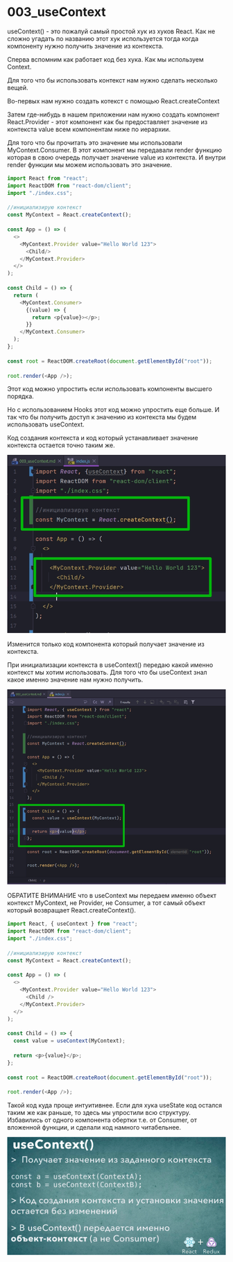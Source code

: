 # 003_useContext

useContext() - это пожалуй самый простой хук из хуков React. Как не сложно угадать по названию этот хук используется тогда когда компоненту нужно получить значение из контекста.


Сперва вспомним как работает код без хука. Как мы используем Context. 

Для того что бы использовать контекст нам нужно сделать несколько вещей. 

Во-первых нам нужно создать котекст с помощью React.createContext

Затем где-нибудь в нашем приложении нам нужно создать компонент React.Provider - этот компонент как бы предоставляет значение из контекста value всем компонентам ниже по иерархии.

Для того что бы прочитать это значение мы использовали MyContext.Consumer. В этот компонент мы передавали render функцию которая в свою очередь получает значение value из контекста. И внутри render функции мы можем использовать это значение.

```js
import React from "react";
import ReactDOM from "react-dom/client";
import "./index.css";

//инициализирую контекст
const MyContext = React.createContext();

const App = () => (
  <>
    <MyContext.Provider value="Hello World 123">
      <Child/>
    </MyContext.Provider>
  </>
);

const Child = () => {
  return (
    <MyContext.Consumer>
      {(value) => {
        return <p{value}></p>;
      }}
    </MyContext.Consumer>
  );
};

const root = ReactDOM.createRoot(document.getElementById("root"));

root.render(<App />);

```

Этот код можно упростить если использовать компоненты высшего порядка.


Но с использованием Hooks этот код можно упростить еще больше. И так что бы получить доступ к значению из контекста мы будем использовать useContext.

Код создания контекста и код который устанавливает значение контекста остается точно таким же.

![](img/001.jpg)

Изменится только код компонента который получает значение из контекста.

При инициализации контекста в useContext() передаю какой именно контекст мы хотим использовать. Для того что бы useContext знал какое именно значение нам нужно получить.

![](img/002.jpg)

ОБРАТИТЕ ВНИМАНИЕ что в useContext мы передаем именно объект контекст MyContext, не Provider, не Consumer, а тот самый объект который возвращает React.createContext().

```js
import React, { useContext } from "react";
import ReactDOM from "react-dom/client";
import "./index.css";

//инициализирую контекст
const MyContext = React.createContext();

const App = () => (
  <>
    <MyContext.Provider value="Hello World 123">
      <Child />
    </MyContext.Provider>
  </>
);

const Child = () => {
  const value = useContext(MyContext);

  return <p>{value}</p>;
};

const root = ReactDOM.createRoot(document.getElementById("root"));

root.render(<App />);

```

Такой код куда проще интуитивнее. Если для хука useState код остался таким же как раньше, то здесь мы упростили всю структуру. Избавились от одного компонента обертки т.е. от Consumer, от вложенной функции, и сделали код намного читабельнее.

![](img/003.jpg)

